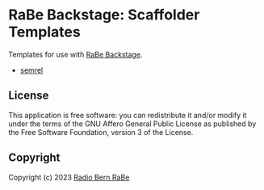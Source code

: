 # RaBe Backstage: Scaffolder Templates

Templates for use with [RaBe Backstage](https://github.com/radiorabe/rabe-backstage).

* [semrel](https://github.com/radiorabe/backstage-software-templates/blob/main/scaffolder-templates/semrel/)

## License

This application is free software: you can redistribute it and/or modify it under
the terms of the GNU Affero General Public License as published by the Free
Software Foundation, version 3 of the License.

## Copyright

Copyright (c) 2023 [Radio Bern RaBe](http://www.rabe.ch)
